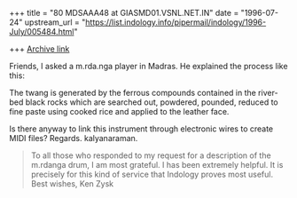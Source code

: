 +++
title = "80 MDSAAA48 at GIASMD01.VSNL.NET.IN"
date = "1996-07-24"
upstream_url = "https://list.indology.info/pipermail/indology/1996-July/005484.html"

+++
[Archive link](https://list.indology.info/pipermail/indology/1996-July/005484.html)

Friends,
I asked a m.rda.nga player in Madras. He explained the process like this:

The twang is generated by the ferrous compounds contained in the river-bed
black rocks which are searched out, powdered, pounded, reduced to fine paste
using
cooked rice and applied to the leather face. 

Is there anyway to link this instrument through electronic wires to create
MIDI files? Regards. kalyanaraman.

>To all those who responded to my request for a description of the m.rdanga
>drum, I am most grateful. I has been extremely helpful. It is precisely
>for this kind of service that Indology proves most useful. 
>Best wishes,
>Ken Zysk
>
>
>
>





